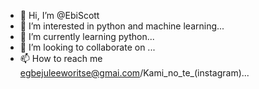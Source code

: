 - 👋 Hi, I’m @EbiScott
- 👀 I’m interested in python and machine learning...
- 🌱 I’m currently learning python...
- 💞️ I’m looking to collaborate on ...
- 📫 How to reach me egbejuleeworitse@gmai.com/Kami_no_te_(instagram)...

<!---
EbiScott/EbiScott is a ✨ special ✨ repository because its `README.md` (this file) appears on your GitHub profile.
You can click the Preview link to take a look at your changes.
--->
